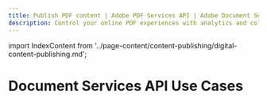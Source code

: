 ```yaml
---
title: Publish PDF content | Adobe PDF Services API | Adobe Document Services
description: Control your online PDF experiences with analytics and collaboration workflows. Our free PDF Embed API helps you publish PDF documents in HTML with a few lines of code. Learn more today.
---
```


import IndexContent from '../page-content/content-publishing/digital-content-publishing.md';


<Hero slots="heading" variant="fullwidth" theme="dark"  customLayout className="herobgImage Hero-Banner"/>

# Document Services API Use Cases


<MenuWrapperComponent  menuItem= 'subMenuPages'  slots="content"  repeat="1" theme="lightest" className="Digital-Content-Publishing"/>

<IndexContent />
